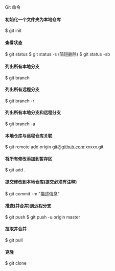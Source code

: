 Git 命令
#### 初始化一个文件夹为本地仓库
$ git init
#### 查看状态
$ git status
$ git status -s (简短删除)
$ git status -sb
#### 列出所有本地分支
$ git branch
#### 列出所有远程分支
$ git branch -r
#### 列出所有本地分支和远程分支
$ git branch -a
#### 本地仓库与远程仓库关联
$ git remote add origin git@github.com:xxxxx.git 
#### 将所有修改添加到暂存区
$ git add .
#### 提交修改到本地仓库(提交必须有注释)
$ git commit -m "描述信息" 
#### 推送(并合并)到远程分支
$ git push 
$ git push -u origin master
#### 拉取并合并
$ git pull
#### 克隆
$ git clone